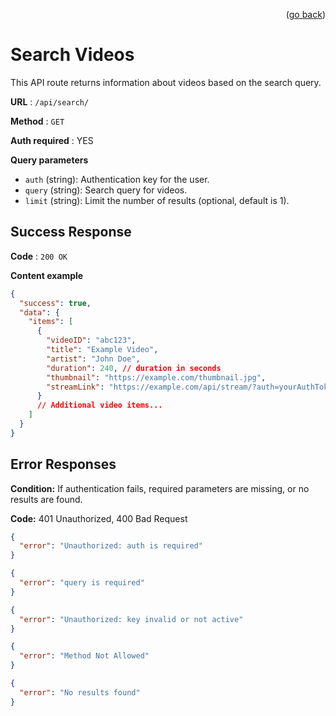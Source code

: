 <p align="right">(<a href="../../README.md">go back</a>)</p>

# Search Videos

This API route returns information about videos based on the search query.

**URL** : `/api/search/`

**Method** : `GET`

**Auth required** : YES

**Query parameters**

- `auth` (string): Authentication key for the user.
- `query` (string): Search query for videos.
- `limit` (string): Limit the number of results (optional, default is 1).

## Success Response

**Code** : `200 OK`

**Content example**

```json
{
  "success": true,
  "data": {
    "items": [
      {
        "videoID": "abc123",
        "title": "Example Video",
        "artist": "John Doe",
        "duration": 240, // duration in seconds
        "thumbnail": "https://example.com/thumbnail.jpg",
        "streamLink": "https://example.com/api/stream/?auth=yourAuthToken&videoId=abc123"
      }
      // Additional video items...
    ]
  }
}
```

## Error Responses

**Condition:** If authentication fails, required parameters are missing, or no results are found.

**Code:** 401 Unauthorized, 400 Bad Request

```json
{
  "error": "Unauthorized: auth is required"
}
```

```json
{
  "error": "query is required"
}
```

```json
{
  "error": "Unauthorized: key invalid or not active"
}
```

```json
{
  "error": "Method Not Allowed"
}
```

```json
{
  "error": "No results found"
}
```
